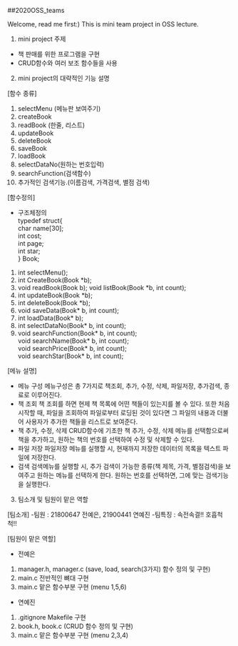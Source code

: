 ##2020OSS_teams

Welcome, read me first:)
This is mini team project in OSS lecture.


1. mini project 주제

- 책 판매를 위한 프로그램을 구현
- CRUD함수와 여러 보조 함수들을 사용


2. mini project의 대략적인 기능 설명

[함수 종류]
1. selectMenu (메뉴판 보여주기)
2. createBook
3. readBook (한줄, 리스트)
4. updateBook
5. deleteBook
6. saveBook
7. loadBook
8. selectDataNo(원하는 번호입력)
9. searchFunction(검색함수)
10. 추가적인 검색기능.(이름검색, 가격검색, 별점 검색)

[함수정의]
- 구조체정의  
 typedef struct{  
    char name[30];  
    int cost;  
    int page;  
    int star;  
} Book;

1. int selectMenu();
2. int CreateBook(Book *b);
3. void readBook(Book b);
   void listBook(Book *b, int count);
4. int updateBook(Book *b);
5. int deleteBook(Book *b);
6. void saveData(Book* b, int count);
7. int loadData(Book* b);
8. int selectDataNo(Book* b, int count);  
9. void searchFunction(Book* b, int count);  
   void searchName(Book* b, int count);  
   void searchPrice(Book* b, int count);  
   void searchStar(Book* b, int count);  

[메뉴 설명]
- 메뉴 구성
메뉴구성은 총 7가지로 책조회, 추가, 수정, 삭제, 파일저장, 추가검색, 종료로 이루어진다.
- 책 조회
책 조회를 하면 현제 책 목록에 어떤 책들이 있는지를 볼 수 있다.
또한 처음 시작할 때, 파일을 조회하여 파일로부터 로딩된 것이 있다면 그 파일의 내용과 더불어 사용자가 추가한 책들을 리스트로 보여준다.
- 책 추가, 수정, 삭제
CRUD함수에 기초한 책 추가, 수정, 삭제  메뉴를 선택함으로써 책을 추가하고, 원하는 책의 번호를 선택하여 수정 및 삭제할 수 있다.
- 파일 저장 
파일저장 메뉴를 실행할 시, 현재까지 저장한 데이터의 목록을 텍스트 파일에 저장한다.
- 검색
검색메뉴를 실행할 시, 추가 검색이 가능한 종류(책 제목, 가격, 별점검색)을 보여주고 원하는 메뉴를 선택하게 한다. 원하는 번호를 선택하면, 그에 맞는 검색기능을 실행한다.

3. 팀소개 및 팀원이 맡은 역할

[팀소개]
-팀원
: 21800647 전예은, 21900441 연예진
-팀특징
: 속전속결!! 호흡척척!!


[팀원이 맡은 역할]

- 전예은
1. manager.h, manager.c (save, load, search(3가지) 함수 정의 및 구현)
2. main.c 전반적인 뼈대 구현
3. main.c 맡은 함수부분 구현 (menu 1,5,6)

- 연예진
1. .gitignore Makefile 구현
2. book.h, book.c (CRUD 함수 정의 및 구현)
3. main.c 맡은 함수부분 구현 (menu 2,3,4)

